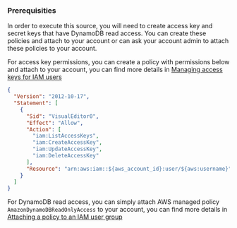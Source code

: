 ### Prerequisities

In order to execute this source, you will need to create access key and secret keys that have DynamoDB read access. You can create these policies and attach to your account or can ask your account admin to attach these policies to your account.

For access key permissions, you can create a policy with permissions below and attach to your account, you can find more details in [Managing access keys for IAM users](https://docs.aws.amazon.com/IAM/latest/UserGuide/id_credentials_access-keys.html)

```json
{
  "Version": "2012-10-17",
  "Statement": [
    {
      "Sid": "VisualEditor0",
      "Effect": "Allow",
      "Action": [
        "iam:ListAccessKeys",
        "iam:CreateAccessKey",
        "iam:UpdateAccessKey",
        "iam:DeleteAccessKey"
      ],
      "Resource": "arn:aws:iam::${aws_account_id}:user/${aws:username}"
    }
  ]
}
```

For DynamoDB read access, you can simply attach AWS managed policy `AmazonDynamoDBReadOnlyAccess` to your account, you can find more details in [Attaching a policy to an IAM user group](https://docs.aws.amazon.com/IAM/latest/UserGuide/id_groups_manage_attach-policy.html)
